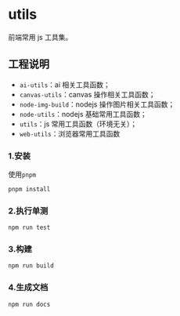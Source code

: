 # utils

前端常用 js 工具集。

## 工程说明

- `ai-utils`：ai 相关工具函数；
- `canvas-utils`：canvas 操作相关工具函数；
- `node-img-build`：nodejs 操作图片相关工具函数；
- `node-utils`：nodejs 基础常用工具函数；
- `utils`：js 常用工具函数（环境无关）；
- `web-utils`：浏览器常用工具函数

### 1.安装

使用`pnpm`

```sh
pnpm install
```

### 2.执行单测

```sh
npm run test
```

### 3.构建

```sh
npm run build
```

### 4.生成文档

```sh
npm run docs
```
